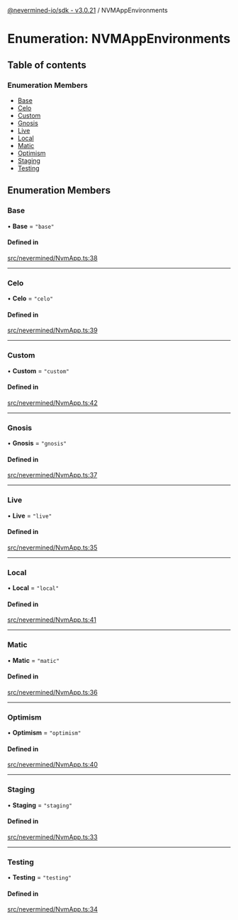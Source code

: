 [@nevermined-io/sdk - v3.0.21](../code-reference.md) / NVMAppEnvironments

# Enumeration: NVMAppEnvironments

## Table of contents

### Enumeration Members

- [Base](NVMAppEnvironments.md#base)
- [Celo](NVMAppEnvironments.md#celo)
- [Custom](NVMAppEnvironments.md#custom)
- [Gnosis](NVMAppEnvironments.md#gnosis)
- [Live](NVMAppEnvironments.md#live)
- [Local](NVMAppEnvironments.md#local)
- [Matic](NVMAppEnvironments.md#matic)
- [Optimism](NVMAppEnvironments.md#optimism)
- [Staging](NVMAppEnvironments.md#staging)
- [Testing](NVMAppEnvironments.md#testing)

## Enumeration Members

### Base

• **Base** = `"base"`

#### Defined in

[src/nevermined/NvmApp.ts:38](https://github.com/nevermined-io/sdk-js/blob/62acc3ce5a5465941b5118d27b5127e0bb088eae/src/nevermined/NvmApp.ts#L38)

---

### Celo

• **Celo** = `"celo"`

#### Defined in

[src/nevermined/NvmApp.ts:39](https://github.com/nevermined-io/sdk-js/blob/62acc3ce5a5465941b5118d27b5127e0bb088eae/src/nevermined/NvmApp.ts#L39)

---

### Custom

• **Custom** = `"custom"`

#### Defined in

[src/nevermined/NvmApp.ts:42](https://github.com/nevermined-io/sdk-js/blob/62acc3ce5a5465941b5118d27b5127e0bb088eae/src/nevermined/NvmApp.ts#L42)

---

### Gnosis

• **Gnosis** = `"gnosis"`

#### Defined in

[src/nevermined/NvmApp.ts:37](https://github.com/nevermined-io/sdk-js/blob/62acc3ce5a5465941b5118d27b5127e0bb088eae/src/nevermined/NvmApp.ts#L37)

---

### Live

• **Live** = `"live"`

#### Defined in

[src/nevermined/NvmApp.ts:35](https://github.com/nevermined-io/sdk-js/blob/62acc3ce5a5465941b5118d27b5127e0bb088eae/src/nevermined/NvmApp.ts#L35)

---

### Local

• **Local** = `"local"`

#### Defined in

[src/nevermined/NvmApp.ts:41](https://github.com/nevermined-io/sdk-js/blob/62acc3ce5a5465941b5118d27b5127e0bb088eae/src/nevermined/NvmApp.ts#L41)

---

### Matic

• **Matic** = `"matic"`

#### Defined in

[src/nevermined/NvmApp.ts:36](https://github.com/nevermined-io/sdk-js/blob/62acc3ce5a5465941b5118d27b5127e0bb088eae/src/nevermined/NvmApp.ts#L36)

---

### Optimism

• **Optimism** = `"optimism"`

#### Defined in

[src/nevermined/NvmApp.ts:40](https://github.com/nevermined-io/sdk-js/blob/62acc3ce5a5465941b5118d27b5127e0bb088eae/src/nevermined/NvmApp.ts#L40)

---

### Staging

• **Staging** = `"staging"`

#### Defined in

[src/nevermined/NvmApp.ts:33](https://github.com/nevermined-io/sdk-js/blob/62acc3ce5a5465941b5118d27b5127e0bb088eae/src/nevermined/NvmApp.ts#L33)

---

### Testing

• **Testing** = `"testing"`

#### Defined in

[src/nevermined/NvmApp.ts:34](https://github.com/nevermined-io/sdk-js/blob/62acc3ce5a5465941b5118d27b5127e0bb088eae/src/nevermined/NvmApp.ts#L34)
